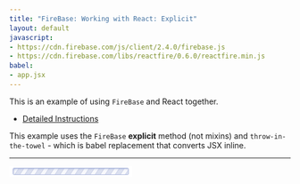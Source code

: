 ```yaml
---
title: "FireBase: Working with React: Explicit"
layout: default
javascript:
- https://cdn.firebase.com/js/client/2.4.0/firebase.js
- https://cdn.firebase.com/libs/reactfire/0.6.0/reactfire.min.js
babel:
- app.jsx
---
```


This is an example of using `FireBase` and React together.

* [Detailed Instructions](https://www.firebase.com/blog/2014-05-01-using-firebase-with-react.html)

This example uses the `FireBase` __explicit__ method (not mixins) and `throw-in-the-towel` - which is babel replacement that converts JSX inline.

---

<div id="app"><img src="/images/loading-long.gif"></div>
